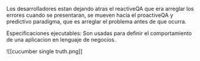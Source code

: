 Los desarrolladores estan dejando atras el reactiveQA que era arreglar los errores cuando se presentaran, se mueven hacia el proactiveQA y predictivo paradigma, que es arreglar el problema antes de que ocurra.


Especificaciones ejecutables:
Son usadas para definir el comportamiento de una aplicacion en lenguaje de negocios.

![[cucumber single truth.png]]